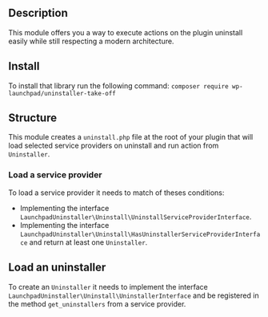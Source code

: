 ## Description
This module offers you a way to execute actions on the plugin uninstall easily while still respecting a modern architecture.

## Install
To install that library run the following command: `composer require wp-launchpad/uninstaller-take-off`

## Structure

This module creates a `uninstall.php` file at the root of your plugin that will load selected service providers on uninstall and run action from `Uninstaller`.

### Load a service provider
To load a service provider it needs to match of theses conditions:
- Implementing the interface `LaunchpadUninstaller\Uninstall\UninstallServiceProviderInterface`.
- Implementing the interface `LaunchpadUninstaller\Uninstall\HasUninstallerServiceProviderInterface` and return at least one `Uninstaller`.

## Load an uninstaller

To create an `Uninstaller` it needs to implement the interface `LaunchpadUninstaller\Uninstall\UninstallerInterface` and be registered in the method `get_uninstallers` from a service provider.
